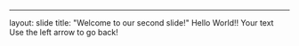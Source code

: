 ---
layout: slide
title: "Welcome to our second slide!"
Hello World!!
Your text
Use the left arrow to go back!
